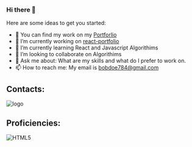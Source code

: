 ### Hi there 👋




Here are some ideas to get you started:
- 📓 You can find my work on my [Portforlio](https://saml415.github.io/react-portfolio/) 
- 🔭 I’m currently working on [react-portfolio](https://github.com/Saml415/react-portfolio)
- 🌱 I’m currently learning React and Javascript Algorithims
- 👯 I’m looking to collaborate on Algorithims
- 💬 Ask me about: What are my skills and what do I prefer to work on.
- 📫 How to reach me: My email is [bobdoe784@gmail.com](mailto:bobdoe784@gmail.com)


## Contacts:


![logo](https://user-images.githubusercontent.com/81829274/133861845-eebdcb10-16b6-4194-a6de-4286378e7903.png)

## Proficiencies:
![HTML5](https://img.shields.io/badge/html5-%23E34F26.svg?style=for-the-badge&logo=html5&logoColor=white)

